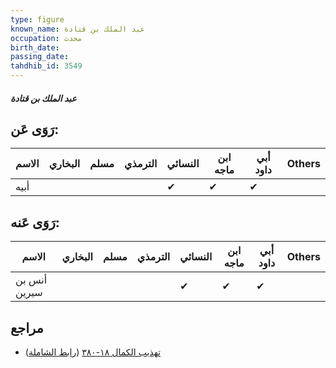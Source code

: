 ```yaml
---
type: figure
known_name: عبد الملك بن قتادة
occupation: محدث
birth_date:
passing_date:
tahdhib_id: 3549
---
```

##### عبد الملك بن قتادة

## رَوَى عَن:
| الاسم | البخاري | مسلم | الترمذي | النسائي | ابن ماجه | أبي داود | Others |
| ----- | ------- | ---- | ------- | ------- | -------- | -------- | ------ |
| أبيه  |         |      |         | ✔       | ✔        | ✔        |        |
## رَوَى عَنه:
| الاسم        | البخاري | مسلم | الترمذي | النسائي | ابن ماجه | أبي داود | Others |
| ------------ | ------- | ---- | ------- | ------- | -------- | -------- | ------ |
| أنس بن سيرين |         |      |         | ✔       | ✔        | ✔        |        |
## مراجع
- [تهذيب الكمال ١٨-٣٨٠](obsidian://open?vault=Tahdhib-al-Kamal&file=Figures/٣٥٤٩-عبد%20الملك%20بن%20قتادة) ([رابط الشاملة](https://shamela.ws/book/3722/9413))